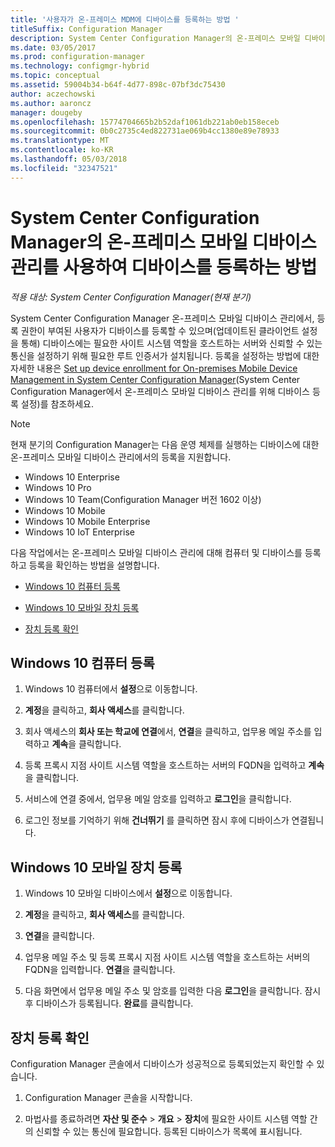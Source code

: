 ```yaml
---
title: '사용자가 온-프레미스 MDM에 디바이스를 등록하는 방법 '
titleSuffix: Configuration Manager
description: System Center Configuration Manager의 온-프레미스 모바일 디바이스 관리를 사용하여 디바이스를 등록하는 방법을 이해합니다.
ms.date: 03/05/2017
ms.prod: configuration-manager
ms.technology: configmgr-hybrid
ms.topic: conceptual
ms.assetid: 59004b34-b64f-4d77-898c-07bf3dc75430
author: aczechowski
ms.author: aaroncz
manager: dougeby
ms.openlocfilehash: 15774704665b2b52daf1061db221ab0eb158eceb
ms.sourcegitcommit: 0b0c2735c4ed822731ae069b4cc1380e89e78933
ms.translationtype: MT
ms.contentlocale: ko-KR
ms.lasthandoff: 05/03/2018
ms.locfileid: "32347521"
---
```

# <a name="how-users-enroll-devices-with-on-premises-mobile-device-management-in-system-center-configuration-manager"></a>System Center Configuration Manager의 온-프레미스 모바일 디바이스 관리를 사용하여 디바이스를 등록하는 방법

*적용 대상: System Center Configuration Manager(현재 분기)*

System Center Configuration Manager 온-프레미스 모바일 디바이스 관리에서, 등록 권한이 부여된 사용자가 디바이스를 등록할 수 있으며(업데이트된 클라이언트 설정을 통해) 디바이스에는 필요한 사이트 시스템 역할을 호스트하는 서버와 신뢰할 수 있는 통신을 설정하기 위해 필요한 루트 인증서가 설치됩니다. 등록을 설정하는 방법에 대한 자세한 내용은 [Set up device enrollment for On-premises Mobile Device Management in System Center Configuration Manager](../../mdm/get-started/set-up-device-enrollment-on-premises-mdm.md)(System Center Configuration Manager에서 온-프레미스 모바일 디바이스 관리를 위해 디바이스 등록 설정)를 참조하세요.  

> [!NOTE]  
>  현재 분기의 Configuration Manager는 다음 운영 체제를 실행하는 디바이스에 대한 온-프레미스 모바일 디바이스 관리에서의 등록을 지원합니다.  
>   
> -  Windows 10 Enterprise  
> -   Windows 10 Pro  
> -   Windows 10 Team\(Configuration Manager 버전 1602 이상\)  
> -   Windows 10 Mobile  
> -   Windows 10 Mobile Enterprise
> -   Windows 10 IoT Enterprise   

다음 작업에서는 온\-프레미스 모바일 디바이스 관리에 대해 컴퓨터 및 디바이스를 등록하고 등록을 확인하는 방법을 설명합니다.  

-   [Windows 10 컴퓨터 등록](#bkmk_enrollDesk)  

-   [Windows 10 모바일 장치 등록](#bkmk_enrollMob)  

-   [장치 등록 확인](#bkmk_verify)  

##  <a name="bkmk_enrollDesk"></a> Windows 10 컴퓨터 등록  

1.  Windows 10 컴퓨터에서 **설정**으로 이동합니다.  

2.  **계정**을 클릭하고, **회사 액세스**를 클릭합니다.  

3.  회사 액세스의 **회사 또는 학교에 연결**에서, **연결**을 클릭하고, 업무용 메일 주소를 입력하고 **계속**을 클릭합니다.  

4.  등록 프록시 지점 사이트 시스템 역할을 호스트하는 서버의 FQDN을 입력하고 **계속**을 클릭합니다.  

5.  서비스에 연결 중에서, 업무용 메일 암호를 입력하고 **로그인**을 클릭합니다.  

6.  로그인 정보를 기억하기 위해 **건너뛰기** 를 클릭하면 잠시 후에 디바이스가 연결됩니다.  

##  <a name="bkmk_enrollMob"></a> Windows 10 모바일 장치 등록  

1.  Windows 10 모바일 디바이스에서 **설정**으로 이동합니다.  

2.  **계정**을 클릭하고, **회사 액세스**를 클릭합니다.  

3.  **연결**을 클릭합니다.  

4.  업무용 메일 주소 및 등록 프록시 지점 사이트 시스템 역할을 호스트하는 서버의 FQDN을 입력합니다. **연결**을 클릭합니다.  

5.  다음 화면에서 업무용 메일 주소 및 암호를 입력한 다음 **로그인**을 클릭합니다. 잠시 후 디바이스가 등록됩니다. **완료**를 클릭합니다.  

##  <a name="bkmk_verify"></a> 장치 등록 확인  
 Configuration Manager 콘솔에서 디바이스가 성공적으로 등록되었는지 확인할 수 있습니다.  

1.  Configuration Manager 콘솔을 시작합니다.  

2.  마법사를 종료하려면 **자산 및 준수** > **개요** > **장치**에 필요한 사이트 시스템 역할 간의 신뢰할 수 있는 통신에 필요합니다. 등록된 디바이스가 목록에 표시됩니다.  
